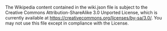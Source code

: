 The Wikipedia content contained in the wiki.json file is subject to the Creative Commons Attribution-ShareAlike 3.0 Unported License, which is currently available at https://creativecommons.org/licenses/by-sa/3.0/.  You may not use this file except in compliance with the License.